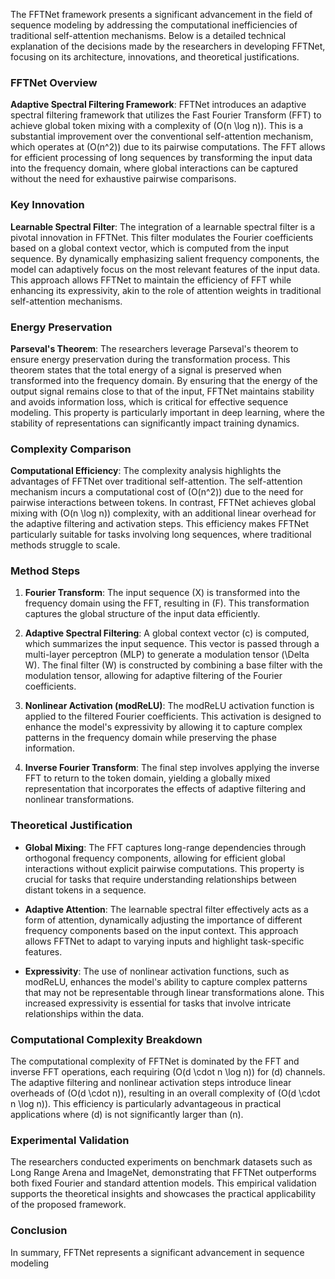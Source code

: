 The FFTNet framework presents a significant advancement in the field of sequence modeling by addressing the computational inefficiencies of traditional self-attention mechanisms. Below is a detailed technical explanation of the decisions made by the researchers in developing FFTNet, focusing on its architecture, innovations, and theoretical justifications.

### FFTNet Overview

**Adaptive Spectral Filtering Framework**: FFTNet introduces an adaptive spectral filtering framework that utilizes the Fast Fourier Transform (FFT) to achieve global token mixing with a complexity of \(O(n \log n)\). This is a substantial improvement over the conventional self-attention mechanism, which operates at \(O(n^2)\) due to its pairwise computations. The FFT allows for efficient processing of long sequences by transforming the input data into the frequency domain, where global interactions can be captured without the need for exhaustive pairwise comparisons.

### Key Innovation

**Learnable Spectral Filter**: The integration of a learnable spectral filter is a pivotal innovation in FFTNet. This filter modulates the Fourier coefficients based on a global context vector, which is computed from the input sequence. By dynamically emphasizing salient frequency components, the model can adaptively focus on the most relevant features of the input data. This approach allows FFTNet to maintain the efficiency of FFT while enhancing its expressivity, akin to the role of attention weights in traditional self-attention mechanisms.

### Energy Preservation

**Parseval's Theorem**: The researchers leverage Parseval's theorem to ensure energy preservation during the transformation process. This theorem states that the total energy of a signal is preserved when transformed into the frequency domain. By ensuring that the energy of the output signal remains close to that of the input, FFTNet maintains stability and avoids information loss, which is critical for effective sequence modeling. This property is particularly important in deep learning, where the stability of representations can significantly impact training dynamics.

### Complexity Comparison

**Computational Efficiency**: The complexity analysis highlights the advantages of FFTNet over traditional self-attention. The self-attention mechanism incurs a computational cost of \(O(n^2)\) due to the need for pairwise interactions between tokens. In contrast, FFTNet achieves global mixing with \(O(n \log n)\) complexity, with an additional linear overhead for the adaptive filtering and activation steps. This efficiency makes FFTNet particularly suitable for tasks involving long sequences, where traditional methods struggle to scale.

### Method Steps

1. **Fourier Transform**: The input sequence \(X\) is transformed into the frequency domain using the FFT, resulting in \(F\). This transformation captures the global structure of the input data efficiently.

2. **Adaptive Spectral Filtering**: A global context vector \(c\) is computed, which summarizes the input sequence. This vector is passed through a multi-layer perceptron (MLP) to generate a modulation tensor \(\Delta W\). The final filter \(W\) is constructed by combining a base filter with the modulation tensor, allowing for adaptive filtering of the Fourier coefficients.

3. **Nonlinear Activation (modReLU)**: The modReLU activation function is applied to the filtered Fourier coefficients. This activation is designed to enhance the model's expressivity by allowing it to capture complex patterns in the frequency domain while preserving the phase information.

4. **Inverse Fourier Transform**: The final step involves applying the inverse FFT to return to the token domain, yielding a globally mixed representation that incorporates the effects of adaptive filtering and nonlinear transformations.

### Theoretical Justification

- **Global Mixing**: The FFT captures long-range dependencies through orthogonal frequency components, allowing for efficient global interactions without explicit pairwise computations. This property is crucial for tasks that require understanding relationships between distant tokens in a sequence.

- **Adaptive Attention**: The learnable spectral filter effectively acts as a form of attention, dynamically adjusting the importance of different frequency components based on the input context. This approach allows FFTNet to adapt to varying inputs and highlight task-specific features.

- **Expressivity**: The use of nonlinear activation functions, such as modReLU, enhances the model's ability to capture complex patterns that may not be representable through linear transformations alone. This increased expressivity is essential for tasks that involve intricate relationships within the data.

### Computational Complexity Breakdown

The computational complexity of FFTNet is dominated by the FFT and inverse FFT operations, each requiring \(O(d \cdot n \log n)\) for \(d\) channels. The adaptive filtering and nonlinear activation steps introduce linear overheads of \(O(d \cdot n)\), resulting in an overall complexity of \(O(d \cdot n \log n)\). This efficiency is particularly advantageous in practical applications where \(d\) is not significantly larger than \(n\).

### Experimental Validation

The researchers conducted experiments on benchmark datasets such as Long Range Arena and ImageNet, demonstrating that FFTNet outperforms both fixed Fourier and standard attention models. This empirical validation supports the theoretical insights and showcases the practical applicability of the proposed framework.

### Conclusion

In summary, FFTNet represents a significant advancement in sequence modeling